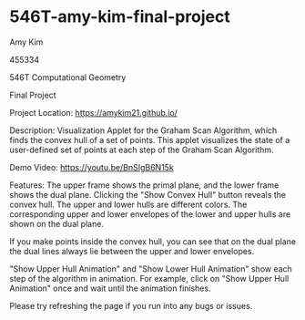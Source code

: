 # 546T-amy-kim-final-project

Amy Kim

455334

546T Computational Geometry

Final Project

Project Location: https://amykim21.github.io/

Description: Visualization Applet for the Graham Scan Algorithm, which finds the convex hull of a set of points.  This applet visualizes the state of a user-defined set of points at each step of the Graham Scan Algorithm.

Demo Video: https://youtu.be/BnSIgB6N15k

Features:
The upper frame shows the primal plane, and the lower frame shows the dual plane.
Clicking the "Show Convex Hull" button reveals the convex hull.  The upper and lower hulls are different colors.
The corresponding upper and lower envelopes of the lower and upper hulls are shown on the dual plane.

If you make points inside the convex hull, you can see that on the dual plane
the dual lines always lie between the upper and lower envelopes.

"Show Upper Hull Animation" and "Show Lower Hull Animation" show each step of the algorithm in animation.  For example, click on "Show Upper Hull Animation" once and wait until the animation finishes.

Please try refreshing the page if you run into any bugs or issues.
